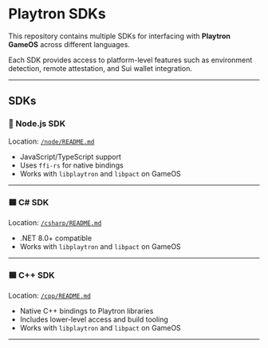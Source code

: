 # Playtron SDKs

This repository contains multiple SDKs for interfacing with **Playtron GameOS** across different languages.

Each SDK provides access to platform-level features such as environment detection, remote attestation, and Sui wallet integration.

---

## SDKs

### 🔷 Node.js SDK

Location: [`/node/README.md`](./node/README.md)

- JavaScript/TypeScript support
- Uses `ffi-rs` for native bindings
- Works with `libplaytron` and `libpact` on GameOS

---

### 🟦 C# SDK

Location: [`/csharp/README.md`](./csharp/README.md)

- .NET 8.0+ compatible
- Works with `libplaytron` and `libpact` on GameOS

---

### 🟪 C++ SDK

Location: [`/cpp/README.md`](./cpp/README.md)

- Native C++ bindings to Playtron libraries
- Includes lower-level access and build tooling
- Works with `libplaytron` and `libpact` on GameOS

---
